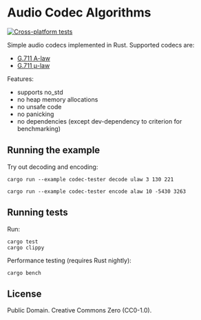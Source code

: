 
# Audio Codec Algorithms

[![Cross-platform tests](https://github.com/karip/audio-codec-algorithms/actions/workflows/cross-test.yml/badge.svg)](https://github.com/karip/audio-codec-algorithms/actions/workflows/cross-test.yml)

Simple audio codecs implemented in Rust. Supported codecs are:

 - [G.711 A-law](https://en.wikipedia.org/wiki/G.711#A-law)
 - [G.711 μ-law](https://en.wikipedia.org/wiki/G.711#μ-law)

Features:

 - supports no_std
 - no heap memory allocations
 - no unsafe code
 - no panicking
 - no dependencies (except dev-dependency to criterion for benchmarking)

## Running the example

Try out decoding and encoding:

    cargo run --example codec-tester decode ulaw 3 130 221

    cargo run --example codec-tester encode alaw 10 -5430 3263

## Running tests

Run:

    cargo test
    cargo clippy

Performance testing (requires Rust nightly):

    cargo bench

## License

Public Domain. Creative Commons Zero (CC0-1.0).
